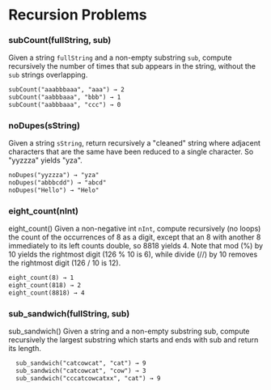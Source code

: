# Recursion Problems

### subCount(fullString, sub)
Given a string `fullString` and a non-empty substring `sub`, compute recursively the 
number of times that sub appears in the string, without the `sub` strings overlapping.


```markdown
subCount("aaabbbaaa", "aaa") → 2
subCount("aabbbaaa", "bbb") → 1
subCount("aabbbaaa", "ccc") → 0

```

### noDupes(sString)
Given a string `sString`, return recursively a "cleaned" string where adjacent characters that are the same have been 
reduced to a single character. So "yyzzza" yields "yza".

```markdown
noDupes("yyzzza") → "yza"
noDupes("abbbcdd") → "abcd"
noDupes("Hello") → "Helo"
```

### eight_count(nInt)
eight_count() Given a non-negative int `nInt`, compute recursively (no loops) the count of the occurrences of 8 as a digit, 
except that an 8 with another 8 immediately to its left counts double, so 8818 yields 4. 
Note that mod (%) by 10 yields the rightmost digit (126 % 10 is 6), while divide (//) by 10 removes the rightmost digit (126 / 10 is 12).

```markdown
eight_count(8) → 1
eight_count(818) → 2
eight_count(8818) → 4
```



### sub_sandwich(fullString, sub)
sub_sandwich() Given a string and a non-empty substring sub, compute recursively the largest substring which starts and 
ends with sub and return its length.

```markdown
  sub_sandwich("catcowcat", "cat") → 9
  sub_sandwich("catcowcat", "cow") → 3
  sub_sandwich("cccatcowcatxx", "cat") → 9
```




